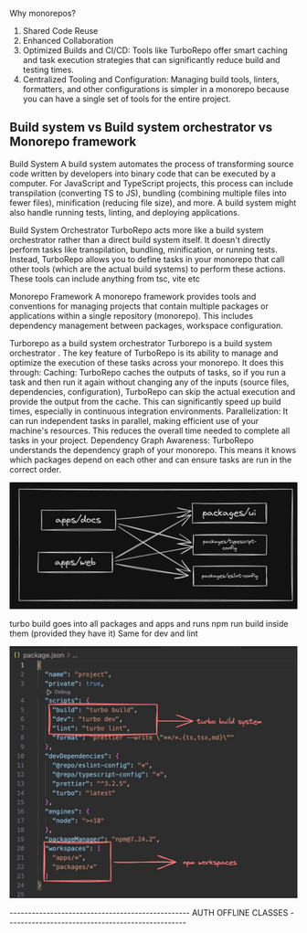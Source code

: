 Why monorepos?
1. Shared Code Reuse 
2. Enhanced Collaboration 
3. Optimized Builds and CI/CD: Tools like TurboRepo offer smart caching and task execution strategies that can significantly reduce build and testing times. 
4. Centralized Tooling and Configuration: Managing build tools, linters, formatters, and other configurations is simpler in a monorepo because you can have a single set of tools for the entire project.


## Build system vs Build system orchestrator vs Monorepo framework

Build System
A build system automates the process of transforming source code written by developers into binary code that can be executed by a computer. For JavaScript and TypeScript projects, this process can include transpilation (converting TS to JS), bundling (combining multiple files into fewer files), minification (reducing file size), and more. A build system might also handle running tests, linting, and deploying applications.

Build System Orchestrator
TurboRepo acts more like a build system orchestrator rather than a direct build system itself. It doesn't directly perform tasks like transpilation, bundling, minification, or running tests. Instead, TurboRepo allows you to define tasks in your monorepo that call other tools (which are the actual build systems) to perform these actions.
These tools can include anything from tsc, vite etc

Monorepo Framework
A monorepo framework provides tools and conventions for managing projects that contain multiple packages or applications within a single repository (monorepo). This includes dependency management between packages, workspace configuration.

Turborepo as a build system orchestrator
Turborepo is a build system orchestrator .
The key feature of TurboRepo is its ability to manage and optimize the execution of these tasks across your monorepo. It does this through:
Caching: TurboRepo caches the outputs of tasks, so if you run a task and then run it again without changing any of the inputs (source files, dependencies, configuration), TurboRepo can skip the actual execution and provide the output from the cache. This can significantly speed up build times, especially in continuous integration environments.
Parallelization: It can run independent tasks in parallel, making efficient use of your machine's resources. This reduces the overall time needed to complete all tasks in your project.
Dependency Graph Awareness: TurboRepo understands the dependency graph of your monorepo. This means it knows which packages depend on each other and can ensure tasks are run in the correct order.

![img.png](img.png)

turbo build goes into all packages and apps and runs npm run build inside them (provided they have it)
Same for dev and lint

![img_1.png](img_1.png)


------------------------------------------------- AUTH OFFLINE CLASSES -------------------------------------------------


